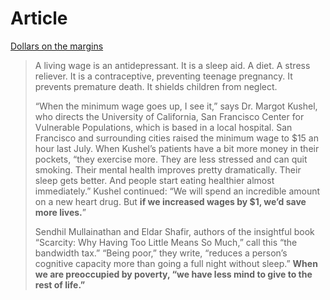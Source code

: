 # Article

[Dollars on the margins](https://www.nytimes.com/interactive/2019/02/21/magazine/minimum-wage-saving-lives.html)

> A living wage is an antidepressant. It is a sleep aid. A diet. A stress reliever. It is a contraceptive, preventing teenage pregnancy. It prevents premature death. It shields children from neglect.
>
> “When the minimum wage goes up, I see it,” says Dr. Margot Kushel, who directs the University of California, San Francisco Center for Vulnerable Populations, which is based in a local hospital. San Francisco and surrounding cities raised the minimum wage to $15 an hour last July. When Kushel’s patients have a bit more money in their pockets, “they exercise more. They are less stressed and can quit smoking. Their mental health improves pretty dramatically. Their sleep gets better. And people start eating healthier almost immediately.” Kushel continued: “We will spend an incredible amount on a new heart drug. But **if we increased wages by $1, we’d save more lives.**”
> 
>  Sendhil Mullainathan and Eldar Shafir, authors of the insightful book “Scarcity: Why Having Too Little Means So Much,” call this “the bandwidth tax.” “Being poor,” they write, “reduces a person’s cognitive capacity more than going a full night without sleep.” **When we are preoccupied by poverty, “we have less mind to give to the rest of life.”**

